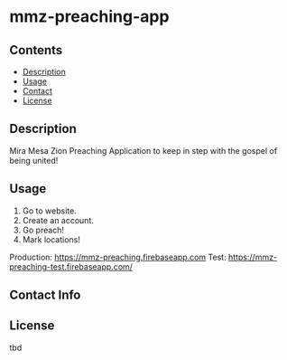 # mmz-preaching-app

## Contents

- [Description](#description)
- [Usage](#usage)
- [Contact](#contact-info)
- [License](#license)

## Description

Mira Mesa Zion Preaching Application to keep in step with the gospel of being united!

## Usage

1. Go to website.
2. Create an account.
3. Go preach!
4. Mark locations!

Production: https://mmz-preaching.firebaseapp.com
Test: https://mmz-preaching-test.firebaseapp.com/

## Contact Info

## License
tbd